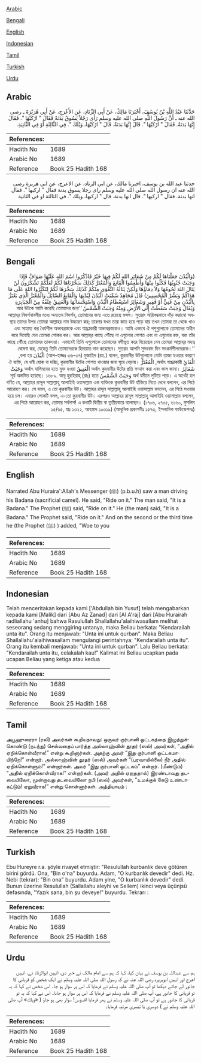 [Arabic](#arabic)

[Bengali](#bengali)

[English](#english)

[Indonesian](#indonesian)

[Tamil](#tamil)

[Turkish](#turkish)

[Urdu](#urdu)

## Arabic


<div dir="rtl" lang="ar" style={{fontSize:'larger',backgroundColor:'#f8f9fa',padding:20}}>
حَدَّثَنَا عَبْدُ اللَّهِ بْنُ يُوسُفَ، أَخْبَرَنَا مَالِكٌ، عَنْ أَبِي الزِّنَادِ، عَنِ الأَعْرَجِ، عَنْ أَبِي هُرَيْرَةَ ـ رضى الله عنه ـ أَنَّ رَسُولَ اللَّهِ صلى الله عليه وسلم رَأَى رَجُلاً يَسُوقُ بَدَنَةً فَقَالَ ‏"‏ ارْكَبْهَا ‏"‏‏.‏ فَقَالَ إِنَّهَا بَدَنَةٌ‏.‏ فَقَالَ ‏"‏ ارْكَبْهَا ‏"‏‏.‏ قَالَ إِنَّهَا بَدَنَةٌ‏.‏ قَالَ ‏"‏ ارْكَبْهَا، وَيْلَكَ ‏"‏‏.‏ فِي الثَّالِثَةِ أَوْ فِي الثَّانِيَةِ‏.‏
</div>
<div style={{backgroundColor:'#f8f9fa',padding:20, marginBottom: 10}}><table> <thead> <tr> <th>References:</th> <th></th> </tr> </thead> <tbody><tr><td>Hadith No</td><td>1689</td></tr><tr><td>Arabic No</td><td>1689</td></tr><tr><td>Reference</td><td>Book 25 Hadith 168</td></tr></tbody></table></div>


<div dir="rtl" lang="ar" style={{fontSize:'larger',backgroundColor:'#f8f9fa',padding:20}}>
حدثنا عبد الله بن يوسف، اخبرنا مالك، عن ابي الزناد، عن الاعرج، عن ابي هريرة رضى الله عنه ان رسول الله صلى الله عليه وسلم راى رجلا يسوق بدنة فقال " اركبها ". فقال انها بدنة. فقال " اركبها ". قال انها بدنة. قال " اركبها، ويلك ". في الثالثة او في الثانية
</div>
<div style={{backgroundColor:'#f8f9fa',padding:20, marginBottom: 10}}><table> <thead> <tr> <th>References:</th> <th></th> </tr> </thead> <tbody><tr><td>Hadith No</td><td>1689</td></tr><tr><td>Arabic No</td><td>1689</td></tr><tr><td>Reference</td><td>Book 25 Hadith 168</td></tr></tbody></table></div>

## Bengali


<div dir="rtl" lang="bn" style={{fontSize:'larger',backgroundColor:'#f8f9fa',padding:20}}>
(وَالْبُدْنَ جَعَلْنَاهَا لَكُمْ مِنْ شَعَائِرِ اللهِ لَكُمْ فِيهَا خَيْرٌ فَاذْكُرُوا اسْمَ اللهِ عَلَيْهَا صَوَافَّ فَإِذَا وَجَبَتْ جُنُوبُهَا فَكُلُوا مِنْهَا وَأَطْعِمُوا الْقَانِعَ وَالْمُعْتَرَّ كَذَلِكَ سَخَّرْنَاهَا لَكُمْ لَعَلَّكُمْ تَشْكُرُونَ لَنْ يَنَالَ اللهَ لُحُومُهَا وَلاَ دِمَاؤُهَا وَلَكِنْ يَنَالُهُ التَّقْوَى مِنْكُمْ كَذَلِكَ سَخَّرَهَا لَكُمْ لِتُكَبِّرُوا اللهَ عَلَى مَا هَدَاكُمْ وَبَشِّرْ الْمُحْسِنِينَ) قَالَ مُجَاهِدٌ سُمِّيَتْ الْبُدْنَ لِبُدْنِهَا وَالْقَانِعُ السَّائِلُ وَالْمُعْتَرُّ الَّذِي يَعْتَرُّ بِالْبُدْنِ مِنْ غَنِيٍّ أَوْ فَقِيرٍ وَشَعَائِرُ اسْتِعْظَامُ الْبُدْنِ وَاسْتِحْسَانُهَا وَالْعَتِيقُ عِتْقُهُ مِنْ الْجَبَابِرَةِ وَيُقَالُ وَجَبَتْ سَقَطَتْ إِلَى الأَرْضِ وَمِنْهُ وَجَبَتْ الشَّمْسُ ‘‘আর উটকে আমি করেছি তোমাদের জন্য আল্লাহ্‌র নিদর্শনাবলীর মধ্যে অন্যতম নিদর্শন, তোমাদের জন্য এতে রয়েছে মঙ্গল। সুতরাং সারিবদ্ধভাবে দাঁড় করানো অবস্থায় তাদের উপর তোমরা আল্লাহর নাম উচ্চারণ কর; তারপর যখন তারা কাত হয়ে পড়ে যায় তখন তোমরা তা থেকে খাও এবং সাহায্য কর ধৈর্যশীল অভাবগ্রস্তকে এবং যাচ্ঞাকারী অভাবগ্রস্তকেও। আমি এভাবে ঐ পশুগুলোকে তোমাদের অধীন করে দিয়েছি যেন তোমরা শোকর কর। আর আল্লাহ্‌র কাছে পৌঁছে না এগুলোর গোশত এবং না এগুলোর রক্ত, বরং তাঁর কাছে পৌঁছে তোমাদের তাকওয়া। এভাবেই তিনি এগুলোকে তোমাদের বশীভূত করে দিয়েছেন যেন তোমরা আল্লাহ্‌র মহত্ব ঘোষণা কর, যেহেতু তিনি তোমাদেরকে হিদায়াত দান করেছেন। সুতরাং আপনি সুসংবাদ দিন সৎকর্মশীলদেরকে।’’ (আল-হাজ্জঃ ৩৬-৩৭) মুজাহিদ (রহ.) বলেন, কুরবানীর উটগুলোকে মোটা তাজা হওয়ার কারণে الْبُدْنَ বলা হয়, الْقَائِ অর্থাৎ যাচ্ঞাকারী, الْمُعْتَرُّ ঐ ব্যক্তি, যে ধনী হোক বা দরিদ্র, কুরবানীর উটের গোশত খাওয়ার জন্য ঘুরে বেড়ায়। شَعَائِرُ অর্থাৎ কুরবানীর উটের প্রতি সম্মান করা এবং ভাল জানা। الْعَتِيقُ অর্থাৎ যালিমদের হতে মুক্ত হওয়া وَجَبَتْ অর্থ যমীনে লুটিয়ে পড়ে। এ অর্থেই হল وَجَبَتْ الشَّمْسُ সূর্য অস্তমিত হয়েছে। ১৬৮৯. আবূ হুরাইরাহ্ (রাঃ) হতে বর্ণিত যে, আল্লাহর রাসূল সাল্লাল্লাহু আলাইহি ওয়াসাল্লাম এক ব্যক্তিকে কুরবানীর উট হাঁকিয়ে নিতে দেখে বললেন, এর পিঠে আরোহণ কর। সে বলল, এ তো কুরবানীর উট। আল্লাহর রাসূল সাল্লাল্লাহু আলাইহি ওয়াসাল্লাম বললেন, এর পিঠে সওয়ার হয়ে চল। এবারও লোকটি বলল, এ-তো কুরবানীর উট। এরপরও আল্লাহর রাসূল সাল্লাল্লাহু আলাইহি ওয়াসাল্লাম বললেন, এর পিঠে আরোহণ কর, তোমার সর্বনাশ! এ কথাটি দ্বিতীয় বা তৃতীয়বারে বলেছেন। (১৭০৬, ২৭৫৫, ৬১৬০, মুসলিম ১৫/৬৫, হাঃ ১৩২২, আহমাদ ১০৩১৯) (আধুনিক প্রকাশনীঃ ১৫৭৩, ইসলামিক ফাউন্ডেশনঃ)
</div>
<div style={{backgroundColor:'#f8f9fa',padding:20, marginBottom: 10}}><table> <thead> <tr> <th>References:</th> <th></th> </tr> </thead> <tbody><tr><td>Hadith No</td><td>1689</td></tr><tr><td>Arabic No</td><td>1689</td></tr><tr><td>Reference</td><td>Book 25 Hadith 168</td></tr></tbody></table></div>

## English


<div dir="ltr" lang="en" style={{fontSize:'larger',backgroundColor:'#f8f9fa',padding:20}}>
Narrated Abu Huraira':Allah's Messenger (ﷺ) (p.b.u.h) saw a man driving his Badana (sacrificial camel). He said, "Ride on it." The man said, "It is a Badana." The Prophet (ﷺ) said, "Ride on it." He (the man) said, "It is a Badana." The Prophet said, "Ride on it." And on the second or the third time he (the Prophet (ﷺ) ) added, "Woe to you
</div>
<div style={{backgroundColor:'#f8f9fa',padding:20, marginBottom: 10}}><table> <thead> <tr> <th>References:</th> <th></th> </tr> </thead> <tbody><tr><td>Hadith No</td><td>1689</td></tr><tr><td>Arabic No</td><td>1689</td></tr><tr><td>Reference</td><td>Book 25 Hadith 168</td></tr></tbody></table></div>

## Indonesian


<div dir="ltr" lang="id" style={{fontSize:'larger',backgroundColor:'#f8f9fa',padding:20}}>
Telah menceritakan kepada kami ['Abdullah bin Yusuf] telah mengabarkan kepada kami [Malik] dari [Abu Az Zanad] dari [Al A'raj] dari [Abu Hurairah radliallahu 'anhu] bahwa Rasulullah Shallallahu'alaihiwasallam melihat seseorang sedang menggiring untanya, maka Beliau berkata: "Kendarailah unta itu". Orang itu menjawab: "Unta ini untuk qurban". Maka Beliau Shallallahu'alaihiwasallam mengulangi perintahnya: "Kendarailah unta itu". Orang itu kembali menjawab: "Unta ini untuk qurban". Lalu Beliau berkata: "Kendarailah unta itu, celakalah kau!" Kalimat ini Beliau ucapkan pada ucapan Beliau yang ketiga atau kedua
</div>
<div style={{backgroundColor:'#f8f9fa',padding:20, marginBottom: 10}}><table> <thead> <tr> <th>References:</th> <th></th> </tr> </thead> <tbody><tr><td>Hadith No</td><td>1689</td></tr><tr><td>Arabic No</td><td>1689</td></tr><tr><td>Reference</td><td>Book 25 Hadith 168</td></tr></tbody></table></div>

## Tamil


<div dir="ltr" lang="ta" style={{fontSize:'larger',backgroundColor:'#f8f9fa',padding:20}}>
அபூஹுரைரா (ரலி) அவர்கள் கூறியதாவது: ஒருவர் குர்பானி ஒட்டகத்தை இழுத்துக்கொண்டு (நடந்து) செல்வதைப் பார்த்த அல்லாஹ்வின் தூதர் (ஸல்) அவர்கள், “அதில் ஏறிக்கொள்வீராக!” என்று கூறினார்கள். அதற்கு அவர் “இது குர்பானி ஒட்டகமாயிற்றே!” என்றார். அல்லாஹ்வின் தூதர் (ஸல்) அவர்கள் “(பரவாயில்லை) நீர் அதில் ஏறிக்கொள்ளும்!” என்றார்கள். அவர் “இது குர்பானி ஒட்டகம்” என்றார். (மீண்டும்) “அதில் ஏறிக்கொள்வீராக!” எள்றார்கள். (அவர் அதில் ஏறாததால்) இரண்டாவது தடவையிலோ, மூன்றாவது தடவையிலோ நபி (ஸல்) அவர்கள், “உமக்குக் கேடு உண்டாகட்டும்! ஏறுவீராக!” என்று சொன்னார்கள். அத்தியாயம் :
</div>
<div style={{backgroundColor:'#f8f9fa',padding:20, marginBottom: 10}}><table> <thead> <tr> <th>References:</th> <th></th> </tr> </thead> <tbody><tr><td>Hadith No</td><td>1689</td></tr><tr><td>Arabic No</td><td>1689</td></tr><tr><td>Reference</td><td>Book 25 Hadith 168</td></tr></tbody></table></div>

## Turkish


<div dir="ltr" lang="tr" style={{fontSize:'larger',backgroundColor:'#f8f9fa',padding:20}}>
Ebu Hureyre r.a. şöyle rivayet etmiştir: "Resulullah kurbanlık deve götüren birini gördü. Ona, "Bin o'na" buyurdu. Adam, "O kurbanlık devedir" dedi. Hz. Nebi (tekrar): "Bin ona" buyurdu. Adam yine, "O kurbanlık devedir" dedi. Bunun üzerine Resulullah (Sallallahu aleyhi ve Sellem) ikinci veya üçünjsü defasında, "Yazık sana, bin şu deveye!" buyurdu. Tekrarı :
</div>
<div style={{backgroundColor:'#f8f9fa',padding:20, marginBottom: 10}}><table> <thead> <tr> <th>References:</th> <th></th> </tr> </thead> <tbody><tr><td>Hadith No</td><td>1689</td></tr><tr><td>Arabic No</td><td>1689</td></tr><tr><td>Reference</td><td>Book 25 Hadith 168</td></tr></tbody></table></div>

## Urdu


<div dir="rtl" lang="ur" style={{fontSize:'larger',backgroundColor:'#f8f9fa',padding:20}}>
ہم سے عبداللہ بن یوسف نے بیان کیا، کہا کہ ہم سے امام مالک نے خبر دی، انہیں ابوالزناد نے، انہیں اعرج اور انہیں ابوہریرہ رضی اللہ عنہ نے کہ رسول اللہ صلی اللہ علیہ وسلم نے ایک شخص کو قربانی کا جانور لے جاتے دیکھا تو آپ صلی اللہ علیہ وسلم نے فرمایا کہ اس پر سوار ہو جا۔ اس شخص نے کہا کہ یہ تو قربانی کا جانور ہے، آپ صلی اللہ علیہ وسلم نے فرمایا کہ اس پر سوار ہو جانا۔ اس نے کہا کہ یہ تو قربانی کا جانور ہے تو آپ صلی اللہ علیہ وسلم نے پھر فرمایا افسوس! سوار بھی ہو جاؤ ( «ويلك» آپ صلی اللہ علیہ وسلم نے ) دوسری یا تیسری مرتبہ فرمایا۔
</div>
<div style={{backgroundColor:'#f8f9fa',padding:20, marginBottom: 10}}><table> <thead> <tr> <th>References:</th> <th></th> </tr> </thead> <tbody><tr><td>Hadith No</td><td>1689</td></tr><tr><td>Arabic No</td><td>1689</td></tr><tr><td>Reference</td><td>Book 25 Hadith 168</td></tr></tbody></table></div>